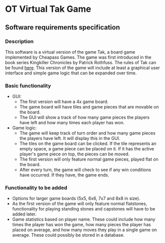 # OT Virtual Tak Game

## Software requirements specification

### Description

This software is a virtual version of the game Tak, a board game implemented by Cheapass Games. The game was first introduced in the book series Kingkiller Chronicles by Patrick Rothfuss. The rules of Tak can be found [here](http://cheapass.com/wp-content/uploads/2016/07/Tak-Beta-Rules.pdf). This version of the game will include at least a graphical user interface and simple game logic that can be expanded over time.

### Basic functionality

- GUI:
	- The first version will have a 4x game board.
	- The game board will have tiles and game pieces that are movable on the board.
	- The GUI will show a track of how many game pieces the players have left and how many times each player has won.
- Game logic:
	- The game will keep track of turn order and how many game pieces the players have left. It will display this in the GUI.
	- The tiles on the game board can be clicked. If the tile represents an empty space, a game piece can be placed on it. If it has the active player's game piece on top, the pieces can be moved.
	- The first version will only feature normal game pieces, played flat on the board. 
	- After every turn, the game will check to see if any win conditions have occurred. If they have, the game ends.

### Functionality to be added

- Options for larger game boards (5x5, 6x6, 7x7 and 8x8 in size).
- As the first version of the game will only feature normal flatstones, functionality for playing standing stones and capstones will have to be added later.
- Game statistics based on player name. These could include how many times the player has won the game, how many pieces the player has placed on average, and how many moves they play in a single game on average. These could possibly be stored in a database.

